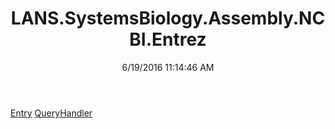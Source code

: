 ﻿---
title: LANS.SystemsBiology.Assembly.NCBI.Entrez
date: 6/19/2016 11:14:46 AM
---

[Entry](T-LANS.SystemsBiology.Assembly.NCBI.Entrez.Entry.html)
[QueryHandler](T-LANS.SystemsBiology.Assembly.NCBI.Entrez.QueryHandler.html)
